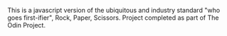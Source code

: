 This is a javascript version of the ubiquitous and industry standard "who goes first-ifier", Rock, Paper, Scissors. Project completed as part of The Odin Project. 
